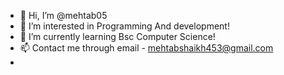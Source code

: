 - 👋 Hi, I’m @mehtab05
- 👀 I’m interested in Programming And development!
- 🌱 I’m currently learning Bsc Computer Science!
- 📫 Contact me through email - mehtabshaikh453@gmail.com
- 

<!---
mehtab05/mehtab05 is a ✨ special ✨ repository because its `README.md` (this file) appears on your GitHub profile.
You can click the Preview link to take a look at your changes.
--->
